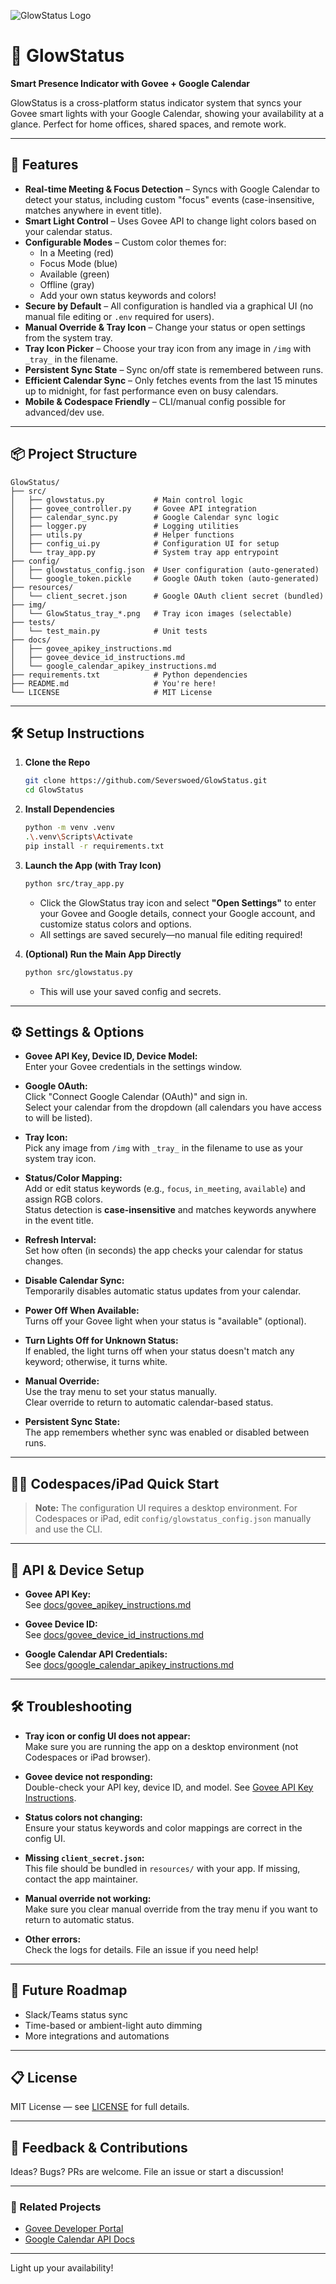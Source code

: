 ![GlowStatus Logo](./img/GlowStatus_TagLine.png)

# 🌟 GlowStatus

**Smart Presence Indicator with Govee + Google Calendar**

GlowStatus is a cross-platform status indicator system that syncs your Govee smart lights with your Google Calendar, showing your availability at a glance. Perfect for home offices, shared spaces, and remote work.

---

## 🚀 Features

- **Real-time Meeting & Focus Detection** – Syncs with Google Calendar to detect your status, including custom "focus" events (case-insensitive, matches anywhere in event title).
- **Smart Light Control** – Uses Govee API to change light colors based on your calendar status.
- **Configurable Modes** – Custom color themes for:
  - In a Meeting (red)
  - Focus Mode (blue)
  - Available (green)
  - Offline (gray)
  - Add your own status keywords and colors!
- **Secure by Default** – All configuration is handled via a graphical UI (no manual file editing or `.env` required for users).
- **Manual Override & Tray Icon** – Change your status or open settings from the system tray.
- **Tray Icon Picker** – Choose your tray icon from any image in `/img` with `_tray_` in the filename.
- **Persistent Sync State** – Sync on/off state is remembered between runs.
- **Efficient Calendar Sync** – Only fetches events from the last 15 minutes up to midnight, for fast performance even on busy calendars.
- **Mobile & Codespace Friendly** – CLI/manual config possible for advanced/dev use.

---

## 📦 Project Structure

```
GlowStatus/
├── src/
│   ├── glowstatus.py           # Main control logic
│   ├── govee_controller.py     # Govee API integration
│   ├── calendar_sync.py        # Google Calendar sync logic
│   ├── logger.py               # Logging utilities
│   ├── utils.py                # Helper functions
│   ├── config_ui.py            # Configuration UI for setup
│   └── tray_app.py             # System tray app entrypoint
├── config/
│   ├── glowstatus_config.json  # User configuration (auto-generated)
│   └── google_token.pickle     # Google OAuth token (auto-generated)
├── resources/
│   └── client_secret.json      # Google OAuth client secret (bundled)
├── img/
│   └── GlowStatus_tray_*.png   # Tray icon images (selectable)
├── tests/
│   └── test_main.py            # Unit tests
├── docs/
│   ├── govee_apikey_instructions.md
│   ├── govee_device_id_instructions.md
│   └── google_calendar_apikey_instructions.md
├── requirements.txt            # Python dependencies
├── README.md                   # You're here!
└── LICENSE                     # MIT License
```

---

## 🛠️ Setup Instructions

1. **Clone the Repo**
   ```bash
   git clone https://github.com/Severswoed/GlowStatus.git
   cd GlowStatus
   ```

2. **Install Dependencies**
   ```bash
   python -m venv .venv
   .\.venv\Scripts\Activate
   pip install -r requirements.txt
   ```

3. **Launch the App (with Tray Icon)**
   ```bash
   python src/tray_app.py
   ```
   - Click the GlowStatus tray icon and select **"Open Settings"** to enter your Govee and Google details, connect your Google account, and customize status colors and options.
   - All settings are saved securely—no manual file editing required!

4. **(Optional) Run the Main App Directly**
   ```bash
   python src/glowstatus.py
   ```
   - This will use your saved config and secrets.

---

## ⚙️ Settings & Options

- **Govee API Key, Device ID, Device Model:**  
  Enter your Govee credentials in the settings window.

- **Google OAuth:**  
  Click "Connect Google Calendar (OAuth)" and sign in.  
  Select your calendar from the dropdown (all calendars you have access to will be listed).

- **Tray Icon:**  
  Pick any image from `/img` with `_tray_` in the filename to use as your system tray icon.

- **Status/Color Mapping:**  
  Add or edit status keywords (e.g., `focus`, `in_meeting`, `available`) and assign RGB colors.  
  Status detection is **case-insensitive** and matches keywords anywhere in the event title.

- **Refresh Interval:**  
  Set how often (in seconds) the app checks your calendar for status changes.

- **Disable Calendar Sync:**  
  Temporarily disables automatic status updates from your calendar.

- **Power Off When Available:**  
  Turns off your Govee light when your status is "available" (optional).

- **Turn Lights Off for Unknown Status:**  
  If enabled, the light turns off when your status doesn't match any keyword; otherwise, it turns white.

- **Manual Override:**  
  Use the tray menu to set your status manually.  
  Clear override to return to automatic calendar-based status.

- **Persistent Sync State:**  
  The app remembers whether sync was enabled or disabled between runs.

---

## 🧑‍💻 Codespaces/iPad Quick Start

> **Note:** The configuration UI requires a desktop environment. For Codespaces or iPad, edit `config/glowstatus_config.json` manually and use the CLI.

---

## 🔑 API & Device Setup

- **Govee API Key:**  
  See [docs/govee_apikey_instructions.md](./docs/govee_apikey_instructions.md)

- **Govee Device ID:**  
  See [docs/govee_device_id_instructions.md](./docs/govee_device_id_instructions.md)

- **Google Calendar API Credentials:**  
  See [docs/google_calendar_apikey_instructions.md](./docs/google_calendar_apikey_instructions.md)

---

## 🛠️ Troubleshooting

- **Tray icon or config UI does not appear:**  
  Make sure you are running the app on a desktop environment (not Codespaces or iPad browser).

- **Govee device not responding:**  
  Double-check your API key, device ID, and model. See [Govee API Key Instructions](./docs/govee_apikey_instructions.md).

- **Status colors not changing:**  
  Ensure your status keywords and color mappings are correct in the config UI.

- **Missing `client_secret.json`:**  
  This file should be bundled in `resources/` with your app. If missing, contact the app maintainer.

- **Manual override not working:**  
  Make sure you clear manual override from the tray menu if you want to return to automatic status.

- **Other errors:**  
  Check the logs for details. File an issue if you need help!

---

## 🎯 Future Roadmap

- Slack/Teams status sync
- Time-based or ambient-light auto dimming
- More integrations and automations

---

## 📋 License

MIT License — see [LICENSE](./LICENSE) for full details.

---

## 💬 Feedback & Contributions

Ideas? Bugs? PRs are welcome. File an issue or start a discussion!

---

### 🔗 Related Projects
- [Govee Developer Portal](https://developer.govee.com)
- [Google Calendar API Docs](https://developers.google.com/calendar/api)

---

Light up your availability!